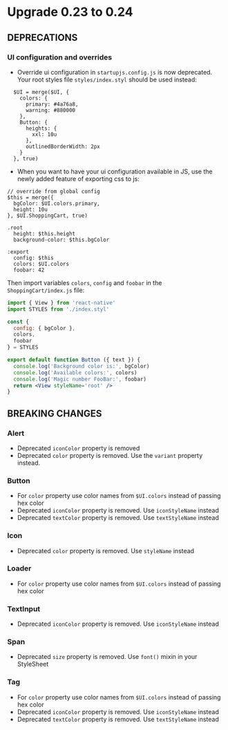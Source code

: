 # Upgrade 0.23 to 0.24

## DEPRECATIONS

### UI configuration and overrides

- Override ui configuration in `startupjs.config.js` is now deprecated. Your root styles file `styles/index.styl` should be used instead:

```styl
  $UI = merge($UI, {
    colors: {
      primary: #4a76a8,
      warning: #880000
    },
    Button: {
      heights: {
        xxl: 10u
      },
      outlinedBorderWidth: 2px
    }
  }, true)
```

- When you want to have your ui configuration available in JS, use the newly added feature of exporting css to js:

```styl
// override from global config
$this = merge({
  bgColor: $UI.colors.primary,
  height: 10u
}, $UI.ShoppingCart, true)

.root
  height: $this.height
  background-color: $this.bgColor

:export
  config: $this
  colors: $UI.colors
  foobar: 42
```

Then import variables `colors`, `config` and `foobar` in the `ShoppingCart/index.js` file:

```jsx
import { View } from 'react-native'
import STYLES from './index.styl'

const {
  config: { bgColor },
  colors,
  foobar
} = STYLES

export default function Button ({ text }) {
  console.log('Background color is:', bgColor)
  console.log('Available colors:', colors)
  console.log('Magic number FooBar:', foobar)
  return <View styleName='root' />
}
```

## BREAKING CHANGES

### Alert
- Deprecated `iconColor` property is removed
- Deprecated `color` property is removed. Use the `variant` property instead.

### Button
- For `color` property use color names from `$UI.colors` instead of passing hex color
- Deprecated `iconColor` property is removed. Use `iconStyleName` instead
- Deprecated `textColor` property is removed. Use `textStyleName` instead

### Icon
- Deprecated `color` property is removed. Use `styleName` instead

### Loader
- For `color` property use color names from `$UI.colors` instead of passing hex color

### TextInput
- Deprecated `iconColor` property is removed. Use `iconStyleName` instead

### Span
- Deprecated `size` property is removed. Use `font()` mixin in your StyleSheet

### Tag
- For `color` property use color names from `$UI.colors` instead of passing hex color
- Deprecated `iconColor` property is removed. Use `iconStyleName` instead
- Deprecated `textColor` property is removed. Use `textStyleName` instead

